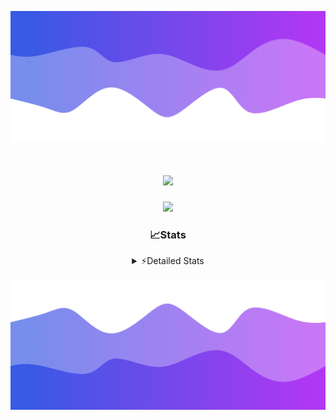 ![Header](./header.png)
<div align="center">

<h1 align="center">
  <a href="https://git.io/typing-svg">
    <img src="https://readme-typing-svg.herokuapp.com/?lines=Hello,+There!+%F0%9F%91%8B;This+is+chicho.;Owner+on+Ocean;&center=true&size=25">
  </a>
</h1>
  
<p align="center">
  <img src="https://lanyard.cnrad.dev/api/852683595378196480" />
</p>

### 📈Stats
<details>
    <summary> ⚡Detailed Stats</summary>
    <br/>

<!--START_SECTION:waka-->
![Code Time](http://img.shields.io/badge/Code%20Time-685%20hrs%2029%20mins-blue)

![Profile Views](http://img.shields.io/badge/Profile%20Views-34-blue)

**🐱 My GitHub Data** 

> 📦 75.1 kB Used in GitHub's Storage 
 > 
> 🏆 17 Contributions in the Year 2024
 > 
> 🚫 Not Opted to Hire
 > 
> 📜 15 Public Repositories 
 > 
> 🔑 6 Private Repositories 
 > 
**I'm a Night 🦉** 

```text
🌞 Morning                21 commits          █░░░░░░░░░░░░░░░░░░░░░░░░   05.57 % 
🌆 Daytime                44 commits          ███░░░░░░░░░░░░░░░░░░░░░░   11.67 % 
🌃 Evening                166 commits         ███████████░░░░░░░░░░░░░░   44.03 % 
🌙 Night                  146 commits         ██████████░░░░░░░░░░░░░░░   38.73 % 
```
📅 **I'm Most Productive on Tuesday** 

```text
Monday                   23 commits          ██░░░░░░░░░░░░░░░░░░░░░░░   06.10 % 
Tuesday                  104 commits         ███████░░░░░░░░░░░░░░░░░░   27.59 % 
Wednesday                72 commits          █████░░░░░░░░░░░░░░░░░░░░   19.10 % 
Thursday                 52 commits          ███░░░░░░░░░░░░░░░░░░░░░░   13.79 % 
Friday                   41 commits          ███░░░░░░░░░░░░░░░░░░░░░░   10.88 % 
Saturday                 34 commits          ██░░░░░░░░░░░░░░░░░░░░░░░   09.02 % 
Sunday                   51 commits          ███░░░░░░░░░░░░░░░░░░░░░░   13.53 % 
```


📊 **This Week I Spent My Time On** 

```text
🕑︎ Time Zone: America/Argentina/Buenos_Aires

💬 Programming Languages: 
JavaScript               2 hrs 55 mins       ████████████████████░░░░░   80.30 % 
HTML                     27 mins             ███░░░░░░░░░░░░░░░░░░░░░░   12.40 % 
Bash                     9 mins              █░░░░░░░░░░░░░░░░░░░░░░░░   04.24 % 
Python                   6 mins              █░░░░░░░░░░░░░░░░░░░░░░░░   03.01 % 
JSON                     0 secs              ░░░░░░░░░░░░░░░░░░░░░░░░░   00.03 % 

🔥 Editors: 
VS Code                  3 hrs 38 mins       █████████████████████████   100.00 % 

🐱‍💻 Projects: 
Backend                  3 hrs 6 mins        █████████████████████░░░░   85.30 % 
Unknown Project          32 mins             ████░░░░░░░░░░░░░░░░░░░░░   14.70 % 

💻 Operating System: 
Windows                  3 hrs 38 mins       █████████████████████████   100.00 % 
```

**I Mostly Code in JavaScript** 

```text
JavaScript               9 repos             ███████░░░░░░░░░░░░░░░░░░   29.03 % 
HTML                     6 repos             █████░░░░░░░░░░░░░░░░░░░░   19.35 % 
C#                       2 repos             ██░░░░░░░░░░░░░░░░░░░░░░░   06.45 % 
SCSS                     1 repo              █░░░░░░░░░░░░░░░░░░░░░░░░   03.23 % 
Batchfile                1 repo              █░░░░░░░░░░░░░░░░░░░░░░░░   03.23 % 
```




 Last Updated on 24/04/2024 05:13:39 UTC
<!--END_SECTION:waka-->
</details>

![Footer](./footer.png)
